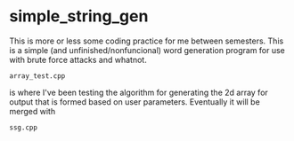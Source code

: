 simple_string_gen
=================

This is more or less some coding practice for me between semesters. This is a simple (and unfinished/nonfuncional) word generation program for use with brute force attacks and whatnot.

```array_test.cpp```

is where I've been testing the algorithm for generating the 2d array for output that is formed based on user parameters. Eventually it will be merged with

```ssg.cpp```
